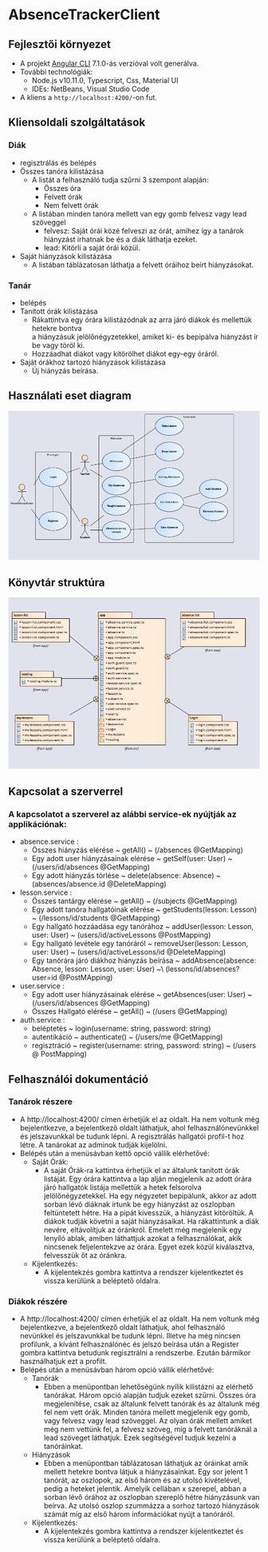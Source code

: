 # AbsenceTrackerClient

## Fejlesztői környezet

- A projekt [Angular CLI](https://github.com/angular/angular-cli) 7.1.0-ás verzióval volt generálva.
- További technológiák:
  - Node.js v10.11.0, Typescript, Css, Material UI
  - IDEs: NetBeans, Visual Studio Code
- A kliens a `http://localhost:4200/`-on fut.

## Kliensoldali szolgáltatások

### Diák
- regisztrálás és belépés
- Összes tanóra kilistázása
  - A listát a felhasználó tudja szűrni 3 szempont alapján:
    - Összes óra
    - Felvett órák
    - Nem felvett órák
  - A listában minden tanóra mellett van egy gomb felvesz vagy lead szöveggel
    - felvesz: Saját órái közé felveszi az órát, amihez így a tanárok hiányzást írhatnak be és a diák láthatja ezeket.
    - lead: Kitörli a saját órái közül.
- Saját hiányzások kilistázása
  - A listában táblázatosan láthatja a felvett óráihoz beírt hiányzásokat.
### Tanár
- belépés
- Tanított órák kilistázása
  - Rákattintva egy órára kilistázódnak az arra járó diákok és mellettük hetekre bontva\
    a hiányzásuk jelölőnégyzetekkel, amiket ki- és bepipálva hiányzást ír be vagy töröl ki.
  - Hozzáadhat diákot vagy kitörölhet diákot egy-egy óráról.
- Saját órákhoz tartozó hiányzások kilistázása
  - Új hiányzás beírása.
  
## Használati eset diagram

![alt text](https://github.com/tomlaczik/absence-tracker-client/blob/master/usecase.png)

## Könyvtár struktúra

![alt text](https://github.com/tomlaczik/absence-tracker-client/blob/master/folder_structure.PNG)

## Kapcsolat a szerverrel

 ### A kapcsolatot a szerverel az alábbi service-ek nyújtják az applikációnak:
  - absence.service :
    - Összes hiányzás elérése ~ getAll() ~ (/absences @GetMapping)
    - Egy adott user hiányzásainak elérése ~ getSelf(user: User) ~ (/users/id/absences @GetMapping)
    - Egy adott hiányzás törlése ~ delete(absence: Absence) ~ (absences/absence.id @DeleteMapping)
  - lesson.service :
    - Összes tantárgy elérése ~ getAll() ~ (/subjects @GetMapping) 
    - Egy adott tanóra hallgatóinak elérése ~ getStudents(lesson: Lesson) ~ (/lessons/id/students @GetMapping)
    - Egy hallgató hozzáadása egy tanórához ~ addUser(lesson: Lesson, user: User) ~ (users/id/activeLessons @PostMapping)
    - Egy hallgató levétele egy tanóráról ~ removeUser(lesson: Lesson, user: User) ~ (users/id/activeLessons/id @DeleteMapping)
    - Egy tanórára járó diákhoz hiányzás beírása ~ addAbsence(absence: Absence, lesson: Lesson, user: User) ~\ (lessons/id/absences?user=id @PostMApping)
  - user.service :
    - Egy adott user hiányzásainak elérése ~ getAbsences(user: User) ~ (/users/id/absences @GetMapping)
    - Összes Hallgató elérése ~ getAll() ~ (/users @GetMapping)
  - auth.service :
    - beléptetés ~ login(username: string, password: string)
    - autentikáció ~ authenticate() ~ (/users/me @GetMapping)
    - regisztráció ~ register(username: string, password: string) ~ (/users @ PostMapping)

## Felhasználói dokumentáció

### Tanárok részere
- A http://localhost:4200/ címen érhetjük el az oldalt. Ha nem voltunk még bejelentkezve, a bejelentkező
  oldalt láthatjuk, ahol felhasználónevünkkel és jelszavunkkal be tudunk lépni. A regisztrálás hallgatói
  profil-t hoz létre. A tanárokat az adminok tudják kijelölni.
- Belépés után a menüsávban kettő opció vállik elérhetővé:
  - Saját Órák:
    - A saját Órák-ra kattintva érhetjük el az általunk tanított órák listáját. Egy órára kattintva a lap alján megjelenik az adott           órára járó hallgatók listája mellettük a hetek felsorolva jelölőnégyzetekkel. Ha egy négyzetet bepipálunk, akkor az adott sorban         lévő diáknak írtunk be egy hiányzást az oszlopban feltüntetett hétre. Ha a pipát kivesszük, a hiányzást kitöröltük. A diákok             tudják követni a saját hiányzásaikat. Ha rákattintunk a diák nevére, eltávolítjuk az óránkról. Emelett még megjelenik egy lenyíló       ablak, amiben láthattjuk azokat a felhasználókat, akik nincsenek feljelentekzve az órára. Egyet ezek közül kiválasztva, felvesszük       őt az óránkra.
  - Kijelentkezés:
    - A kijelentekzés gombra kattintva a rendszer kijelentkeztet és vissza kerülünk a beléptető oldalra.
  
### Diákok részére
- A http://localhost:4200/ címen érhetjük el az oldalt. Ha nem voltunk még bejelentkezve, a bejelentkező
  oldalt láthatjuk, ahol felhasználó nevünkkel és jelszavunkkal be tudunk lépni. Illetve ha még nincsen profilunk, a kívánt
  felhasználónéc és jelszó beírása után a Register gombra kattintva betudunk regisztrálni a rendszerbe. Ezután bármikor használhatjuk     ezt a profilt.
- Belépés után a menüsávban három opció vállik elérhetővé:
  - Tanórák
    - Ebben a menüpontban lehetőségünk nyílik kilistázni az elérhető tanórákat. Három opció alapján tudjuk ezeket szűrni. Összes óra           megjelenítése, csak az általunk felvett tanórák és az általunk még fel nem vett órák. Minden tanóra mellett megjelenik egy gomb,         vagy felvesz vagy lead szöveggel. Az olyan órák mellett amiket még nem vettünk fel, a felvesz szöveg, míg a felvett tanóráknál a         lead szöveget láthatjuk. Ezek segítségével tudjuk kezelni a tanóráinkat.
  - Hiányzások
    - Ebben a menüpontban táblázatosan láthatjuk az óráinkat amik mellett hetekre bontva látjuk a hiányzásainkat. Egy sor jelent 1             tanórát, az oszlopok, az első három és az utolsó kivételével, pedig a heteket jelentik. Amelyik cellában x szerepel, abban a             sorban lévő órához az oszlopban szereplő hétre hiányzásunk van beírva. Az utolsó oszlop szummázza a sorhoz tartozó hiányzások           számát míg az első három információkat nyújt a tanóráról.
  - Kijelentkezés:
    - A kijelentekzés gombra kattintva a rendszer kijelentkeztet és vissza kerülünk a beléptető oldalra.

